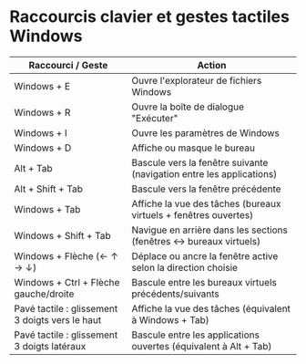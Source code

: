 # Raccourcis clavier et gestes tactiles Windows

| Raccourci / Geste                              | Action                                                                 |
|------------------------------------------------|------------------------------------------------------------------------|
| Windows + E                                    | Ouvre l'explorateur de fichiers Windows                                |
| Windows + R                                    | Ouvre la boîte de dialogue "Exécuter"                                  |
| Windows + I                                    | Ouvre les paramètres de Windows                                        |
| Windows + D                                    | Affiche ou masque le bureau                                            |
| Alt + Tab                                      | Bascule vers la fenêtre suivante (navigation entre les applications)  |
| Alt + Shift + Tab                              | Bascule vers la fenêtre précédente                                     |
| Windows + Tab                                  | Affiche la vue des tâches (bureaux virtuels + fenêtres ouvertes)       |
| Windows + Shift + Tab                          | Navigue en arrière dans les sections (fenêtres ↔ bureaux virtuels)     |
| Windows + Flèche (← ↑ → ↓)                     | Déplace ou ancre la fenêtre active selon la direction choisie         |
| Windows + Ctrl + Flèche gauche/droite          | Bascule entre les bureaux virtuels précédents/suivants                 |
| Pavé tactile : glissement 3 doigts vers le haut| Affiche la vue des tâches (équivalent à Windows + Tab)                 |
| Pavé tactile : glissement 3 doigts latéraux    | Bascule entre les applications ouvertes (équivalent à Alt + Tab)       |
